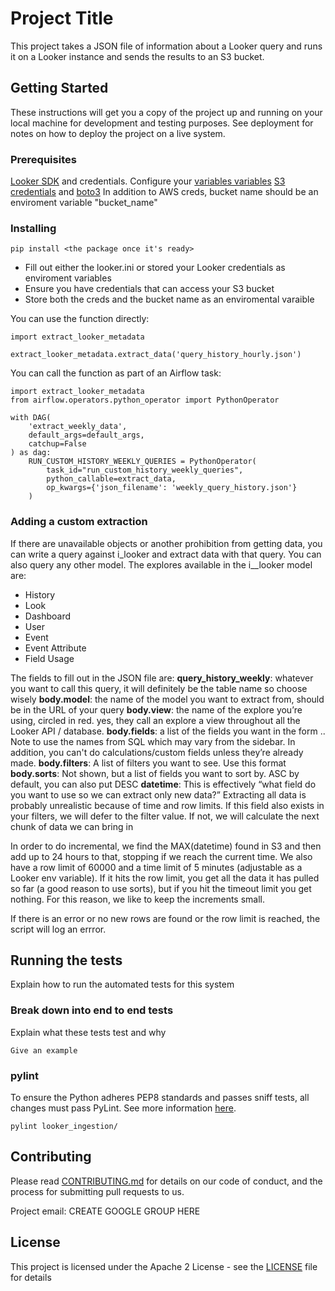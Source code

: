 # Project Title

This project takes a JSON file of information about a Looker query and runs it on a Looker instance and sends the results to an S3 bucket.

## Getting Started

These instructions will get you a copy of the project up and running on your local machine for development and testing purposes. See deployment for notes on how to deploy the project on a live system.

### Prerequisites

[Looker SDK](https://docs.looker.com/reference/api-and-integration/api-sdk) and credentials. Configure your [variables variables](https://github.com/looker-open-source/sdk-codegen#configuring-lookerini-or-env)
[S3 credentials](https://boto3.amazonaws.com/v1/documentation/api/latest/guide/credentials.html) and [boto3](https://pypi.org/project/boto3/)
In addition to AWS creds, bucket name should be an enviroment variable "bucket_name"

### Installing

```
pip install <the package once it's ready>
```

* Fill out either the looker.ini or stored your Looker credentials as enviroment variables
* Ensure you have credentials that can access your S3 bucket
* Store both the creds and the bucket name as an enviromental varaible

You can use the function directly:

```
import extract_looker_metadata

extract_looker_metadata.extract_data('query_history_hourly.json')
```

You can call the function as part of an Airflow task:
```
import extract_looker_metadata
from airflow.operators.python_operator import PythonOperator

with DAG(
    'extract_weekly_data',
    default_args=default_args,
    catchup=False
) as dag:
    RUN_CUSTOM_HISTORY_WEEKLY_QUERIES = PythonOperator(
        task_id="run_custom_history_weekly_queries",
        python_callable=extract_data,
        op_kwargs={'json_filename': 'weekly_query_history.json'}
    )

```
### Adding a custom extraction
If there are unavailable objects or another prohibition from getting data, you can write a query against i_looker and extract data with that query. You can also query any other model.
The explores available in the i__looker model are:

* History
* Look
* Dashboard
* User
* Event
* Event Attribute
* Field Usage

The fields to fill out in the JSON file are:
**query_history_weekly**: whatever you want to call this query, it will definitely be the table name so choose wisely
**body.model**: the name of the model you want to extract from, should be in the URL of your query
**body.view**: the name of the explore you’re using, circled in red. yes, they call an explore a view throughout all the Looker API / database.
**body.fields**: a list of the fields you want in the form <table name>.<field name>. Note to use the names from SQL which may vary from the sidebar. In addition, you can't do calculations/custom fields unless they’re already made.
**body.filters**: A list of filters you want to see. Use this format
**body.sorts**: Not shown, but a list of fields you want to sort by. ASC by default, you can also put DESC
**datetime**: This is effectively “what field do you want to use so we can extract only new data?” Extracting all data is probably unrealistic because of time and row limits. If this field also exists in your filters, we will defer to the filter value. If not, we will calculate the next chunk of data we can bring in

In order to do incremental, we find the MAX(datetime) found in S3 and then add up to 24 hours to that, stopping if we reach the current time. We also have a row limit of 60000 and a time limit of 5 minutes (adjustable as a Looker env variable). If it hits the row limit, you get all the data it has pulled so far (a good reason to use sorts), but if you hit the timeout limit you get nothing. For this reason, we like to keep the increments small.

If there is an error or no new rows are found or the row limit is reached, the script will log an errror.

## Running the tests

Explain how to run the automated tests for this system

### Break down into end to end tests

Explain what these tests test and why

```
Give an example
```

### pylint

To ensure the Python adheres PEP8 standards and passes sniff tests, all changes must pass PyLint.
See more information [here](https://pylint.org).

```
pylint looker_ingestion/
```

## Contributing

Please read [CONTRIBUTING.md](CONTRIBUTING.md) for details on our code of conduct, and the process for submitting pull requests to us.

Project email: CREATE GOOGLE GROUP HERE

## License

This project is licensed under the Apache 2 License - see the [LICENSE](LICENSE) file for details
